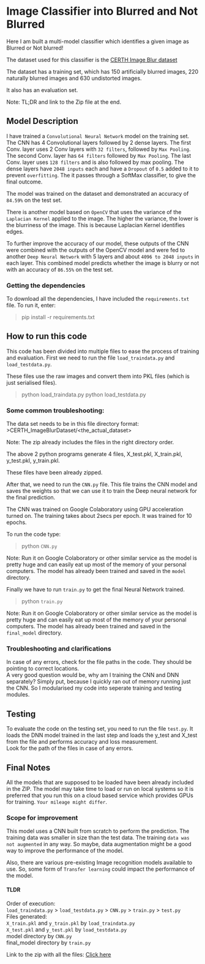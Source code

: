# Image Classifier into Blurred and Not Blurred

Here I am built a multi-model classifier which identifies a given image as Blurred or Not blurred!

The dataset used for this classifier is the [CERTH Image Blur dataset](http://mklab.iti.gr/files/imageblur/CERTH_ImageBlurDataset.zip)

The dataset has a training set, which has 150 artificially blurred images, 220 naturally blurred images and 630 undistorted images.

It also has an evaluation set.

Note: TL;DR and link to the Zip file at the end.

## Model Description

I have trained a `Convolutional Neural Network` model on the training set. The CNN has 4 Convolutional layers followed by 2 dense layers. The first Conv. layer uses 2 Conv layers with `32 filters`, followed by `Max Pooling`. The second Conv. layer has `64 filters` followed by `Max Pooling`. The last Conv. layer uses `128 filters` and is also followed by max pooling. The dense layers have `2048 inputs` each and have a `Dropout` of `0.5` added to it to prevent `overfitting`. The it passes through a SoftMax classifier, to give the final outcome.

The model was trained on the dataset and demonstrated an accuracy of `84.59%` on the test set.

There is another model based on `OpenCV` that uses the variance of the `Laplacian Kernel` applied to the image. The higher the variance, the lower is the blurriness of the image. This is because Laplacian Kernel identifies edges.

To further improve the accuracy of our model, these outputs of the CNN were combined with the outputs of the OpenCV model and were fed to another `Deep Neural Network` with 5 layers and about `4096 to 2048 inputs` in each layer. This combined model predicts whether the image is blurry or not with an accuracy of `86.55%` on the test set.

### Getting the dependencies

To download all the dependencies, I have included the `requirements.txt` file. To run it, enter:
> pip install -r requirements.txt

## How to run this code

This code has been divided into multiple files to ease the process of training and evaluation. First we need to run the file `load_traindata.py` and `load_testdata.py`.

These files use the raw images and convert them into PKL files (which is just serialised files).

>python load_traindata.py
>python load_testdata.py

### Some common troubleshooting:

The data set needs to be in this file directory format: <br>
\>CERTH_ImageBlurDataset/\<the_actual_dataset\><br>

Note: The zip already includes the files in the right directory order.

The above 2 python programs generate 4 files, X_test.pkl, X_train.pkl, y_test.pkl, y_train.pkl.

These files have been already zipped.

After that, we need to run the `CNN.py` file. This file trains the CNN model and saves the weights so that we can use it to train the Deep neural network for the final prediction.

The CNN was trained on Google Colaboratory using GPU acceleration turned on. The training takes about 2secs per epoch. It was trained for 10 epochs.

To run the code type:
> python `CNN.py`

Note: Run it on Google Colaboratory or other similar service as the model is pretty huge and can easily eat up most of the memory of your personal computers. The model has already been trained and saved in the `model` directory.

Finally we have to run `train.py` to get the final Neural Network trained.

> python `train.py`

Note: Run it on Google Colaboratory or other similar service as the model is pretty huge and can easily eat up most of the memory of your personal computers. The model has already been trained and saved in the `final_model` directory.

### Troubleshooting and clarifications

In case of any errors, check for the file paths in the code. They should be pointing to correct locations. <br>
A very good question would be, why am I training the CNN and DNN separately? Simply put, because I quickly ran out of memory running just the CNN. So I modularised my code into seperate training and testing modules.

## Testing

To evaluate the code on the testing set, you need to run the file `test.py`. It loads the DNN model trained in the last step and loads the y_test and X_test from the file and performs accuracy and loss measurement. <br> Look for the path of the files in case of any errors.

## Final Notes

All the models that are supposed to be loaded have been already included in the ZIP. The model may take time to load or run on local systems so it is preferred that you run this on a cloud based service which provides GPUs for training. `Your mileage might differ`.

### Scope for improvement

This model uses a CNN built from scratch to perform the prediction. The training data was smaller in size than the test data. The training `data was not augmented` in any way. So maybe, data augmentation might be a good way to improve the performance of the model.<br>

Also, there are various pre-existing Image recognition models available to use. So, some form of `Transfer learning` could impact the performance of the model.

#### TLDR

Order of execution:<br>
`load_traindata.py` > `load_testdata.py` > `CNN.py` > `train.py` > `test.py`
<br>
Files generated:<br>
`X_train.pkl` and `y_train.pkl` by `load_traindata.py` <br>
`X_test.pkl` and `y_test.pkl` by `load_testdata.py` <br>
model directory by `CNN.py` <br>
final_model directory by `train.py` <br>

Link to the zip with all the files: [Click here](https://drive.google.com/file/d/10UbDkVdPQOAXhIBukUkcxCe9I0RvK8jg/view?usp=sharing)
